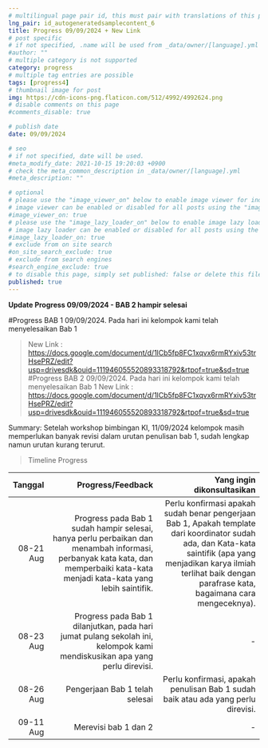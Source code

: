 ```yaml
---
# multilingual page pair id, this must pair with translations of this page. (This name must be unique)
lng_pair: id_autogeneratedsamplecontent_6
title: Progress 09/09/2024 + New Link
# post specific
# if not specified, .name will be used from _data/owner/[language].yml
#author: ""
# multiple category is not supported
category: progress
# multiple tag entries are possible
tags: [progress4]
# thumbnail image for post
img: https://cdn-icons-png.flaticon.com/512/4992/4992624.png
# disable comments on this page
#comments_disable: true

# publish date
date: 09/09/2024

# seo
# if not specified, date will be used.
#meta_modify_date: 2021-10-15 19:20:03 +0900
# check the meta_common_description in _data/owner/[language].yml
#meta_description: ""

# optional
# please use the "image_viewer_on" below to enable image viewer for individual pages or posts (_posts/ or [language]/_posts folders).
# image viewer can be enabled or disabled for all posts using the "image_viewer_posts: true" setting in _data/conf/main.yml.
#image_viewer_on: true
# please use the "image_lazy_loader_on" below to enable image lazy loader for individual pages or posts (_posts/ or [language]/_posts folders).
# image lazy loader can be enabled or disabled for all posts using the "image_lazy_loader_posts: true" setting in _data/conf/main.yml.
#image_lazy_loader_on: true
# exclude from on site search
#on_site_search_exclude: true
# exclude from search engines
#search_engine_exclude: true
# to disable this page, simply set published: false or delete this file
published: true
---
```


**Update Progress 09/09/2024 - BAB 2 hampir selesai**

#Progress BAB 1 09/09/2024.
Pada hari ini kelompok kami telah menyelesaikan Bab 1
> New Link : https://docs.google.com/document/d/1lCb5fp8FC1xqvx6rmRYxiv53trHsePRZ/edit?usp=drivesdk&ouid=111946055520893318792&rtpof=true&sd=true
#Progress BAB 2 09/09/2024.
Pada hari ini kelompok kami telah menyelesaikan Bab 1
> New Link : https://docs.google.com/document/d/1lCb5fp8FC1xqvx6rmRYxiv53trHsePRZ/edit?usp=drivesdk&ouid=111946055520893318792&rtpof=true&sd=true

Summary:
Setelah workshop bimbingan KI, 11/09/2024 kelompok masih memperlukan banyak revisi dalam urutan penulisan bab 1, sudah lengkap namun urutan kurang terurut.

> Timeline Progress

|       Tanggal       |   Progress/Feedback                           |     Yang ingin dikonsultasikan    |
| ------------------: | --------------------------------------------: | --------------------------------: |
|      08-21 Aug      | Progress pada Bab 1 sudah hampir selesai, hanya perlu perbaikan dan menambah informasi, perbanyak kata kata, dan memperbaiki kata-kata menjadi kata-kata yang lebih saintifik.| Perlu konfirmasi apakah sudah benar pengerjaan Bab 1, Apakah template dari koordinator sudah ada, dan Kata-kata saintifik (apa yang menjadikan karya ilmiah terlihat baik dengan parafrase kata, bagaimana cara mengeceknya). |
|      08-23 Aug      | Progress pada Bab 1 dilanjutkan, pada hari jumat pulang sekolah ini, kelompok kami mendiskusikan apa yang perlu direvisi. | - |
|      08-26 Aug      | Pengerjaan Bab 1 telah selesai | Perlu konfirmasi, apakah penulisan Bab 1 sudah baik atau ada yang perlu direvisi. |
|      09-11 Aug      | Merevisi bab 1 dan 2 | - |
